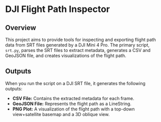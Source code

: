 # DJI Flight Path Inspector

## Overview

This project aims to provide tools for inspecting and exporting flight path data from SRT files generated by a DJI Mini 4 Pro. The primary script, `srt.py`, parses the SRT files to extract metadata, generates a CSV and GeoJSON file, and creates visualizations of the flight path.

## Outputs

When you run the script on a DJI SRT file, it generates the following outputs:

- **CSV File:** Contains the extracted metadata for each frame.
- **GeoJSON File:** Represents the flight path as a LineString.
- **PNG Plot:** A visualization of the flight path with a top-down view+satellite basemap and a 3D oblique view.
